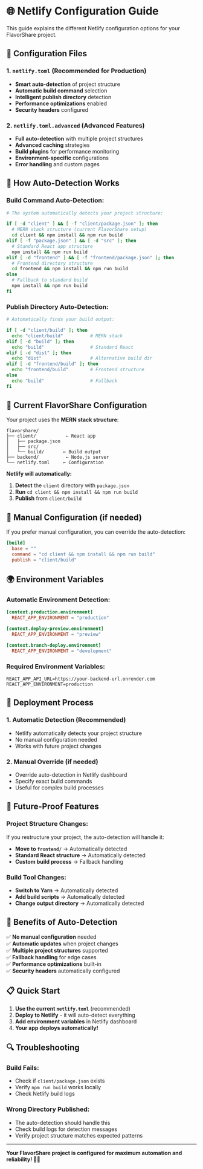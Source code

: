# 🌐 Netlify Configuration Guide

This guide explains the different Netlify configuration options for your FlavorShare project.

## 📁 Configuration Files

### 1. **`netlify.toml` (Recommended for Production)**
- **Smart auto-detection** of project structure
- **Automatic build command** selection
- **Intelligent publish directory** detection
- **Performance optimizations** enabled
- **Security headers** configured

### 2. **`netlify.toml.advanced` (Advanced Features)**
- **Full auto-detection** with multiple project structures
- **Advanced caching** strategies
- **Build plugins** for performance monitoring
- **Environment-specific** configurations
- **Error handling** and custom pages

## 🚀 How Auto-Detection Works

### **Build Command Auto-Detection:**
```bash
# The system automatically detects your project structure:

if [ -d "client" ] && [ -f "client/package.json" ]; then
  # MERN stack structure (current FlavorShare setup)
  cd client && npm install && npm run build
elif [ -f "package.json" ] && [ -d "src" ]; then
  # Standard React app structure
  npm install && npm run build
elif [ -d "frontend" ] && [ -f "frontend/package.json" ]; then
  # Frontend directory structure
  cd frontend && npm install && npm run build
else
  # Fallback to standard build
  npm install && npm run build
fi
```

### **Publish Directory Auto-Detection:**
```bash
# Automatically finds your build output:

if [ -d "client/build" ]; then
  echo "client/build"          # MERN stack
elif [ -d "build" ]; then
  echo "build"                 # Standard React
elif [ -d "dist" ]; then
  echo "dist"                  # Alternative build dir
elif [ -d "frontend/build" ]; then
  echo "frontend/build"        # Frontend structure
else
  echo "build"                 # Fallback
fi
```

## 🎯 Current FlavorShare Configuration

Your project uses the **MERN stack structure**:
```
flavorshare/
├── client/           ← React app
│   ├── package.json
│   ├── src/
│   └── build/       ← Build output
├── backend/          ← Node.js server
└── netlify.toml     ← Configuration
```

**Netlify will automatically:**
1. **Detect** the `client` directory with `package.json`
2. **Run** `cd client && npm install && npm run build`
3. **Publish** from `client/build`

## 🔧 Manual Configuration (if needed)

If you prefer manual configuration, you can override the auto-detection:

```toml
[build]
  base = ""
  command = "cd client && npm install && npm run build"
  publish = "client/build"
```

## 🌍 Environment Variables

### **Automatic Environment Detection:**
```toml
[context.production.environment]
  REACT_APP_ENVIRONMENT = "production"

[context.deploy-preview.environment]
  REACT_APP_ENVIRONMENT = "preview"

[context.branch-deploy.environment]
  REACT_APP_ENVIRONMENT = "development"
```

### **Required Environment Variables:**
```env
REACT_APP_API_URL=https://your-backend-url.onrender.com
REACT_APP_ENVIRONMENT=production
```

## 📱 Deployment Process

### **1. Automatic Detection (Recommended)**
- Netlify automatically detects your project structure
- No manual configuration needed
- Works with future project changes

### **2. Manual Override (if needed)**
- Override auto-detection in Netlify dashboard
- Specify exact build commands
- Useful for complex build processes

## 🔄 Future-Proof Features

### **Project Structure Changes:**
If you restructure your project, the auto-detection will handle it:

- **Move to `frontend/`** → Automatically detected
- **Standard React structure** → Automatically detected
- **Custom build process** → Fallback handling

### **Build Tool Changes:**
- **Switch to Yarn** → Automatically detected
- **Add build scripts** → Automatically detected
- **Change output directory** → Automatically detected

## 🚀 Benefits of Auto-Detection

✅ **No manual configuration** needed  
✅ **Automatic updates** when project changes  
✅ **Multiple project structures** supported  
✅ **Fallback handling** for edge cases  
✅ **Performance optimizations** built-in  
✅ **Security headers** automatically configured  

## 📋 Quick Start

1. **Use the current `netlify.toml`** (recommended)
2. **Deploy to Netlify** - it will auto-detect everything
3. **Add environment variables** in Netlify dashboard
4. **Your app deploys automatically!**

## 🔍 Troubleshooting

### **Build Fails:**
- Check if `client/package.json` exists
- Verify `npm run build` works locally
- Check Netlify build logs

### **Wrong Directory Published:**
- The auto-detection should handle this
- Check build logs for detection messages
- Verify project structure matches expected patterns

---

**Your FlavorShare project is configured for maximum automation and reliability! 🚀✨**
